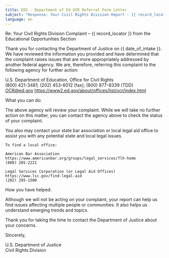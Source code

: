 ```yaml
---
title: EOS - Department of Ed OCR Referral Form Letter
subject: "Response: Your Civil Rights Division Report - {{ record_locator }} from the Educational Opportunities Section"
language: en
---
```

Re: Your Civil Rights Division Complaint – {{ record_locator }} from the Educational Opportunities Section

Thank you for contacting the Department of Justice on {{ date_of_intake }}.  We have reviewed the information you provided and have determined that the complaint raises issues that are more appropriately addressed by another federal agency.  We are, therefore, referring this complaint to the following agency for further action:

U.S. Department of Education, Office for Civil Rights  
(800) 421-3481; (202) 453-6012 (fax); (800) 877-8339 (TDD)  
OCR@ed.gov
https://www2.ed.gov/about/offices/list/ocr/index.html 

What you can do:

The above agency will review your complaint.  While we will take no further action on this matter, you can contact the agency above to check the status of your complaint.

You also may contact your state bar association or local legal aid office to assist you with any potential state and local legal issues.

    To find a local office:

    American Bar Association
    https://www.americanbar.org/groups/legal_services/flh-home
    (800) 285-2221

    Legal Services Corporation (or Legal Aid Offices)
    https://www.lsc.gov/find-legal-aid 
    (202) 295-1500

How you have helped:

Although we will not be acting on your complaint, your report can help us find issues affecting multiple people or communities.  It also helps us understand emerging trends and topics.

Thank you for taking the time to contact the Department of Justice about your concerns.

Sincerely,

U.S. Department of Justice  
Civil Rights Division
